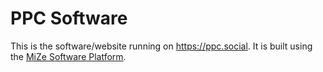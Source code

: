 
# PPC Software

This is the software/website running on https://ppc.social. It is built using the [MiZe Software Platform](https://mize.work).
